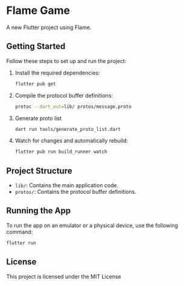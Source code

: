 # Flame Game

A new Flutter project using Flame.

## Getting Started

Follow these steps to set up and run the project:

1. Install the required dependencies:

    ```bash
    flutter pub get
    ```

2. Compile the protocol buffer definitions:

    ```bash
    protoc --dart_out=lib/ protos/message.proto
    ```

3. Generate proto list

     ```bash
    dart run tools/generate_proto_list.dart
    ```

4. Watch for changes and automatically rebuild:

    ```bash
    flutter pub run build_runner watch
    ```

## Project Structure

- `lib/`: Contains the main application code.
- `protos/`: Contains the protocol buffer definitions.

## Running the App

To run the app on an emulator or a physical device, use the following command:

```bash
flutter run
```

## License

This project is licensed under the MIT License
